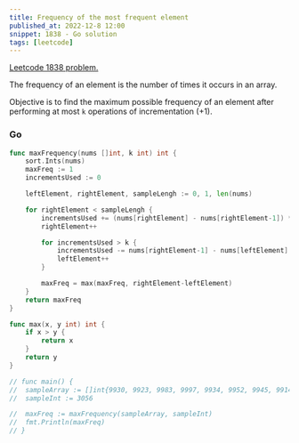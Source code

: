 ```yaml
---
title: Frequency of the most frequent element
published_at: 2022-12-8 12:00
snippet: 1838 - Go solution
tags: [leetcode]
---
```


[Leetcode 1838 problem.](https://leetcode.com/problems/frequency-of-the-most-frequent-element/)

The frequency of an element is the number of times it occurs in an array.

Objective is to find the maximum possible frequency of an element after
performing at most `k` operations of incrementation (+1).

### Go

```go
func maxFrequency(nums []int, k int) int {
	sort.Ints(nums)
	maxFreq := 1
	incrementsUsed := 0

	leftElement, rightElement, sampleLengh := 0, 1, len(nums)

	for rightElement < sampleLengh {
		incrementsUsed += (nums[rightElement] - nums[rightElement-1]) * (rightElement - leftElement)
		rightElement++

		for incrementsUsed > k {
			incrementsUsed -= nums[rightElement-1] - nums[leftElement]
			leftElement++
		}

		maxFreq = max(maxFreq, rightElement-leftElement)
	}
	return maxFreq
}

func max(x, y int) int {
	if x > y {
		return x
	}
	return y
}

// func main() {
// 	sampleArray := []int{9930, 9923, 9983, 9997, 9934, 9952, 9945, 9914, 9985, 9982, 9970, 9932, 9985, 9902, 9975, 9990, 9922, 9990, 9994, 9937, 9996, 9964, 9943, 9963, 9911, 9925, 9935, 9945, 9933, 9916, 9930, 9938, 10000, 9916, 9911, 9959, 9957, 9907, 9913, 9916, 9993, 9930, 9975, 9924, 9988, 9923, 9910, 9925, 9977, 9981, 9927, 9930, 9927, 9925, 9923, 9904, 9928, 9928, 9986, 9903, 9985, 9954, 9938, 9911, 9952, 9974, 9926, 9920, 9972, 9983, 9973, 9917, 9995, 9973, 9977, 9947, 9936, 9975, 9954, 9932, 9964, 9972, 9935, 9946, 9966}
// 	sampleInt := 3056

// 	maxFreq := maxFrequency(sampleArray, sampleInt)
// 	fmt.Println(maxFreq)
// }
```
